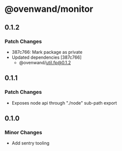 # @ovenwand/monitor

## 0.1.2

### Patch Changes

- 387c766: Mark package as private
- Updated dependencies [387c766]
  - @ovenwand/util.fp@0.1.2

## 0.1.1

### Patch Changes

- Exposes node api through "./node" sub-path export

## 0.1.0

### Minor Changes

- Add sentry tooling
